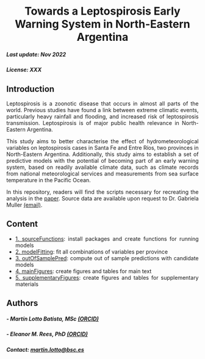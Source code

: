 <div align="center">

# Towards a Leptospirosis Early Warning System in North-Eastern Argentina

<div align="justify">

##### *Last update: Nov 2022*
##### *License: XXX*

## Introduction

Leptospirosis is a zoonotic disease that occurs in almost all parts of the world. Previous studies have found a link between extreme climatic events, particularly heavy rainfall and flooding, and increased risk of leptospirosis transmission. Leptospirosis is of major public health relevance in North-Eastern Argentina. 

This study aims to better characterise the effect of hydrometeorological variables on leptospirosis cases in Santa Fe and Entre Ríos, two provinces in North-Eastern Argentina. Additionally, this study aims to establish a set of predictive models with the potential of becoming part of an early warning system, based on readily available climate data, such as climate records from national meteorological services and measurements from sea surface temperature in the Pacific Ocean.

In this repository, readers will find the scripts necessary for recreating the analysis in the [paper](link). Source data are available upon request to Dr. Gabriela Muller [(email)](email). 
## Content

* [1. sourceFunctions](1_sourceFunctions.R): install packages and create functions for running models
* [2. modelFitting](2_modelFitting.R): fit all combinations of variables per province
* [3. outOfSamplePred](3_outOfSamplePred.R): compute out of sample predictions with candidate models
* [4. mainFigures](4_mainFigures.R): create figures and tables for main text
* [5. supplementaryFigures](5_supplementaryFigures.R): create figures and tables for supplementary materials
    
## Authors
##### - Martín Lotto Batista, MSc [(ORCID)](https://orcid.org/0000-0002-9437-5270)
##### - Eleanor M. Rees, PhD [(ORCID)](https://orcid.org/0000-0002-4993-2795)
##### Contact: martin.lotto@bsc.es
